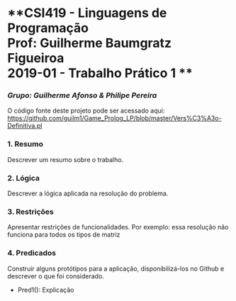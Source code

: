 # **CSI419 - Linguagens de Programação <br/>Prof: Guilherme Baumgratz Figueiroa <br/>2019-01 - Trabalho Prático 1 **
### *Grupo: Guilherme Afonso & Philipe Pereira*

O código fonte deste projeto pode ser acessado aqui: 
https://github.com/guilm1/Game_Prolog_LP/blob/master/Vers%C3%A3o-Definitiva.pl
<!------TESTE DE COMMIT-------->

### 1. Resumo
Descrever um resumo sobre o trabalho.

### 2. Lógica 
Descrever a lógica aplicada na resolução do problema.

### 3. Restrições 
Apresentar restrições de funcionalidades.
Por exemplo: essa resolução não funciona para todos os tipos de matriz

### 4. Predicados
Construir alguns protótipos para a aplicação, disponibilizá-los no Github e descrever o que foi considerado. 

* Pred1(): Explicação




